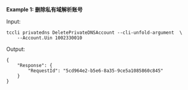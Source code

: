 **Example 1: 删除私有域解析账号**



Input: 

```
tccli privatedns DeletePrivateDNSAccount --cli-unfold-argument  \
    --Account.Uin 1002330010
```

Output: 
```
{
    "Response": {
        "RequestId": "5cd964e2-b5e6-8a35-9ce5a1085860c845"
    }
}
```

